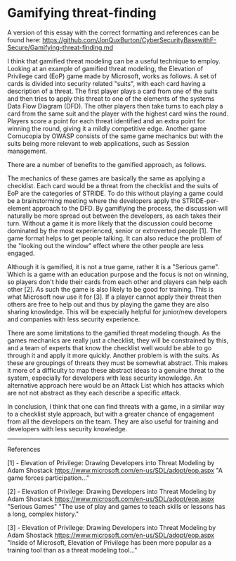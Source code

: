 # Gamifying threat-finding

A version of this essay with the correct formatting and references can be found here: https://github.com/JonQuxBurton/CyberSecurityBasewithF-Secure/Gamifying-threat-finding.md

I think that gamified threat modeling can be a useful technique to employ. Looking at an example of gamified threat modeling, the Elevation of Privilege card (EoP) game made by Microsoft, works as follows. A set of cards is divided into security related "suits", with each card having a description of a threat. The first player plays a card from one of the suits and then tries to apply this threat to one of the elements of the systems Data Flow Diagram (DFD). The other players then take turns to each play a card from the same suit and the player with the highest card wins the round. Players score a point for each threat identified and an extra point for winning the round, giving it a mildly competitive edge. Another game Cornucopia by OWASP consists of the same game mechanics but with the suits being more relevant to web applications, such as Session management.

There are a number of benefits to the gamified approach, as follows.

The mechanics of these games are basically the same as applying a checklist. Each card would be a threat from the checklist and the suits of EoP are the categories of STRIDE. To do this without playing a game could be a brainstorming meeting where the developers apply the STRIDE-per-element approach to the DFD. By gamifiying the process, the discussion will naturally be more spread out between the developers, as each takes their turn. Without a game it is more likely that the discussion could become dominated by the most experienced, senior or extroverted people [1]. The game format helps to get people talking. It can also reduce the problem of the "looking out the window" effect where the other people are less engaged.

Although it is gamified, it is not a true game, rather it is a "Serious game". Which is a game with an education purpose and the focus is not on winning, so players don't hide their cards from each other and players can help each other [2]. As such the game is also likely to be good for training. This is what Microsoft now use it for [3]. If a player cannot apply their threat then others are free to help out and thus by playing the game they are also sharing knowledge. This will be especially helpful for junior/new developers and companies with less security experience.

There are some limitations to the gamified threat modeling though.
As the games mechanics are really just a checklist, they will be constrained by this, and a team of experts that know the checklist well would be able to go through it and apply it more quickly. Another problem is with the suits. As these are groupings of threats they must be somewhat abstract. This makes it more of a difficulty to map these abstract ideas to a genuine threat to the system, especially for developers with less security knowledge. An alternative approach here would be an Attack List which has attacks which are not not abstract as they each describe a specific attack.

In conclusion, I think that one can find threats with a game, in a similar way to a checklist style approach, but with a greater chance of engagement from all the developers on the team. They are also useful for training and developers with less security knowledge.

---

References

[1] - Elevation of Privilege: Drawing Developers into Threat Modeling by Adam Shostack
https://www.microsoft.com/en-us/SDL/adopt/eop.aspx
"A game forces participation..."

[2] - Elevation of Privilege: Drawing Developers into Threat Modeling by Adam Shostack
https://www.microsoft.com/en-us/SDL/adopt/eop.aspx
"Serious Games"
"The use of play and games to teach skills or lessons has a long, complex history."

[3] - Elevation of Privilege: Drawing Developers into Threat Modeling by Adam Shostack
https://www.microsoft.com/en-us/SDL/adopt/eop.aspx
"Inside of Microsoft, Elevation of Privilege has been more popular as a training tool than as a threat modeling tool..."

